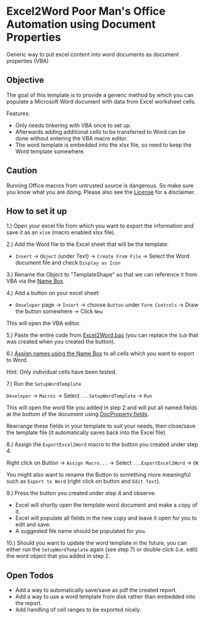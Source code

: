 # Excel2Word Poor Man's Office Automation using Document Properties

Generic way to put excel content into word documents as document properties (VBA)

## Objective

The goal of this template is to provide a generic method by which you can populate a Microsoft Word document with data from Excel worksheet cells.

Features:
- Only needs tinkering with VBA once to set up.
- Afterwards adding additional cells to be transferred to Word can be done without entering the VBA macro editor.
- The word template is embedded into the xlsx file, so need to keep the Word template somewhere.

## Caution

Running Office macros from untrusted source is dangerous. So make sure you know what you are doing. Please also see the [License](https://github.com/coezbek/office-automation-excel2word-document-properties/blob/main/LICENSE) for a disclaimer.

## How to set it up

1.) Open your excel file from which you want to export the information and save it as an `xlsm` (macro enabled xlsx file).

2.) Add the Word file to the Excel sheet that will be the template:

- `Insert` -> `Object` (under Text) -> `Create From File` -> Select the Word document file and check `Display as Icon`

3.) Rename the Object to "TemplateShape" so that we can reference it from VBA via the [Name Box](https://exceljet.net/glossary/name-box).

4.) Add a button on your excel sheet:

- `Developer` page -> `Insert` -> choose `Button` under `Form Controls` -> Draw the button somewhere -> Click `New`

This will open the VBA editor.

5.) Paste the entire code from [Excel2Word.bas](https://github.com/coezbek/office-automation-excel2word-document-properties/blob/main/Excel2Word.bas) (you can replace the `Sub` that was created when you created the button).

6.) [Assign names using the Name Box](https://support.microsoft.com/en-us/office/define-and-use-names-in-formulas-4d0f13ac-53b7-422e-afd2-abd7ff379c64) to all cells which you want to export to Word.

Hint: Only individual cells have been tested.

7.) Run the `SetupWordTemplate`

`Developer` -> `Macros` -> Select `...SetupWordTemplate` -> `Run`

This will open the word file you added in step 2 and will put all named fields at the bottom of the document using [DocProperty fields]().

Rearrange these fields in your template to suit your needs, then close/save the template file (it automatically saves back into the Excel file).

8.) Assign the `ExportExcel2Word` macro to the button you created under step 4.

Right click on Button -> `Assign Macro...` -> Select `...ExportExcel2Word` -> `OK`

You might also want to rename the Button to something more meaningful such as `Export to Word` (right click on button and `Edit Text`).

9.) Press the button you created under step 4 and observe:

- Excel will shortly open the template word document and make a copy of it.
- Excel will populate all fields in the new copy and leave it open for you to edit and save.
- A suggested file name should be populated for you.

10.) Should you want to update the word template in the future, you can either run the `SetupWordTemplate` again (see step 7) or double click (i.e. edit) the word object that you added in step 2.

## Open Todos

- Add a way to automatically save/save as pdf the created report.
- Add a way to use a word template from disk rather than embedded into the report.
- Add handling of cell ranges to be exported nicely.
